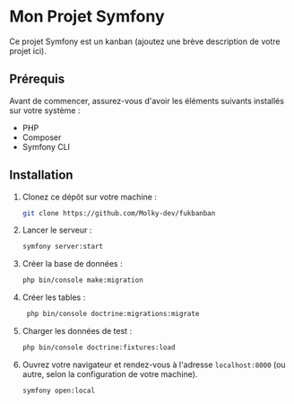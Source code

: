 # Mon Projet Symfony

Ce projet Symfony est un kanban (ajoutez une brève description de votre projet ici).

## Prérequis

Avant de commencer, assurez-vous d'avoir les éléments suivants installés sur votre système :

- PHP
- Composer
- Symfony CLI

## Installation

1. Clonez ce dépôt sur votre machine :

   ```bash
   git clone https://github.com/Molky-dev/fukbanban
   ```

2. Lancer le serveur :

   ```bash
   symfony server:start
   ```
   
3. Créer la base de données :

   ```bash
   php bin/console make:migration 
    ```
   
4. Créer les tables :

    ```bash
     php bin/console doctrine:migrations:migrate
     ```
   
5. Charger les données de test :

    ```bash
    php bin/console doctrine:fixtures:load
   ```
   
6. Ouvrez votre navigateur et rendez-vous à l'adresse `localhost:8000` (ou autre, selon la configuration de votre machine).

    ```bash
    symfony open:local
    ```

